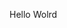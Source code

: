 Hello Wolrd






















































































































































































































































































































































































































































































































































































































































































































































































































































































































































































































































































































































































































































































































































































































































































































































































































































































































































































































































































































































































































































































































































































































































































































































































































































































































































































































































































































































































































































































